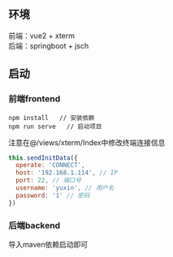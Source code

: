 ## 环境
前端：vue2 + xterm \
后端：springboot + jsch

## 启动

### 前端frontend
```
npm install   // 安装依赖 
npm run serve   // 启动项目
```
注意在@/views/xterm/Index中修改终端连接信息

```javascript
this.sendInitData({
  operate: 'CONNECT',
  host: '192.168.1.114', // IP
  port: 22, // 端口号
  username: 'yuxin', // 用户名
  password: '1' // 密码
})
```

### 后端backend
导入maven依赖启动即可

